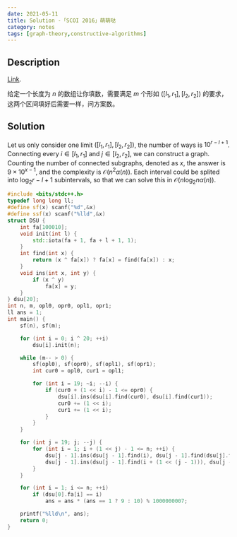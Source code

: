 ```yaml
---
date: 2021-05-11
title: Solution -「SCOI 2016」萌萌哒
category: notes
tags: [graph-theory,constructive-algorithms]
---
```


## Description

[Link](https://loj.ac/p/2014).

给定一个长度为 $n$ 的数组让你填数，需要满足 $m$ 个形如 $([l_{1},r_{1}],[l_{2},r_{2}])$ 的要求，这两个区间填好后需要一样，问方案数。

## Solution
Let us only consider one limit $([l_{1},r_{1}],[l_{2},r_{2}])$, the number of ways is $10^{r-l+1}$.
Connecting every $i\in[l_{1},r_{1}]$ and $j\in[l_{2},r_{2}]$, we can construct a graph.
Counting the number of connected subgraphs, denoted as $x$, the answer is $9\times10^{x-1}$, and the complexity is $\mathcal{O}(n^{2}\alpha(n))$. 
Each interval could be splited into $\log_{2}r-l+1$ subintervals, so that we can solve this in $\mathcal{O}(n\log_{2}n\alpha(n))$.

```cpp
#include <bits/stdc++.h>
typedef long long ll;
#define sf(x) scanf("%d",&x)
#define ssf(x) scanf("%lld",&x)
struct DSU {
    int fa[100010];
    void init(int l) {
        std::iota(fa + 1, fa + l + 1, 1);
    }
    int find(int x) {
        return (x ^ fa[x]) ? fa[x] = find(fa[x]) : x;
    }
    void ins(int x, int y) {
        if (x ^ y)
            fa[x] = y;
    }
} dsu[20];
int n, m, opl0, opr0, opl1, opr1;
ll ans = 1;
int main() {
    sf(n), sf(m);

    for (int i = 0; i ^ 20; ++i)
        dsu[i].init(n);

    while (m-- > 0) {
        sf(opl0), sf(opr0), sf(opl1), sf(opr1);
        int cur0 = opl0, cur1 = opl1;

        for (int i = 19; ~i; --i) {
            if (cur0 + (1 << i) - 1 <= opr0) {
                dsu[i].ins(dsu[i].find(cur0), dsu[i].find(cur1));
                cur0 += (1 << i);
                cur1 += (1 << i);
            }
        }
    }

    for (int j = 19; j; --j) {
        for (int i = 1; i + (1 << j) - 1 <= n; ++i) {
            dsu[j - 1].ins(dsu[j - 1].find(i), dsu[j - 1].find(dsu[j].find(i)));
            dsu[j - 1].ins(dsu[j - 1].find(i + (1 << (j - 1))), dsu[j - 1].find(dsu[j].find(i) + (1 << (j - 1))));
        }
    }

    for (int i = 1; i <= n; ++i)
        if (dsu[0].fa[i] == i)
            ans = ans * (ans == 1 ? 9 : 10) % 1000000007;

    printf("%lld\n", ans);
    return 0;
}
```
    